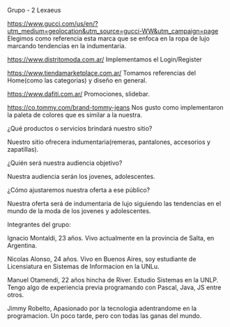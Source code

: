 Grupo - 2 Lexaeus

https://www.gucci.com/us/en/?utm_medium=geolocation&utm_source=gucci-WW&utm_campaign=page
Elegimos como referencia esta marca que se enfoca en la ropa de lujo marcando tendencias en la indumentaria. 

https://www.distritomoda.com.ar/
Implementamos el Login/Register

https://www.tiendamarketplace.com.ar/
Tomamos referencias del Home(como las categorias) y diseño en general. 

https://www.dafiti.com.ar/
Promociones, slidebar.

https://co.tommy.com/brand-tommy-jeans
Nos gusto como implementaron la paleta de colores que es similar a la nuestra.


¿Qué productos o servicios brindará nuestro sitio?

Nuestro sitio ofrecera indumentaria(remeras, pantalones, accesorios y zapatillas).

¿Quién será nuestra audiencia objetivo? 

Nuestra audiencia serán los jovenes, adolescentes.

¿Cómo ajustaremos nuestra oferta a ese público?

Nuestra oferta será de indumentaria de lujo siguiendo las tendencias en el mundo de la moda de los jovenes y adolescentes.

Integrantes del grupo:

Ignacio Montaldi, 23 años. Vivo actualmente en la provincia de Salta, en Argentina.

Nicolas Alonso, 24 años. Vivo en Buenos Aires, soy estudiante de Licensiatura en Sistemas de Informacion en la UNLu.

Manuel Otamendi, 22 años hincha de River. Estudio Sistemas en la UNLP. Tengo algo de experiencia previa programando con
Pascal, Java, JS entre otros. 

Jimmy Robelto, Apasionado por la tecnologia adentrandome en la programacion. Un poco tarde, pero con todas las ganas del mundo.
